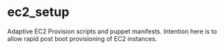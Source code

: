 ec2_setup
=========

Adaptive EC2 Provision scripts and puppet manifests. Intention here is to allow rapid post boot provisioning of EC2 instances.
